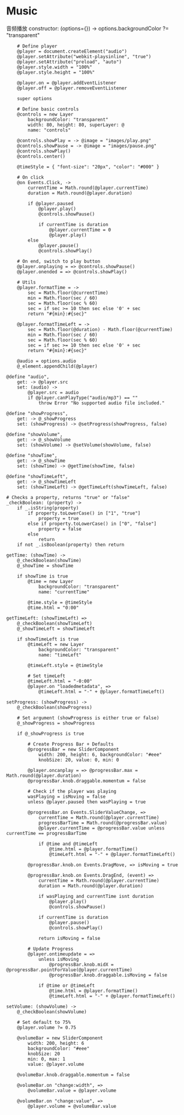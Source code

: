 # Music
音频播放
	constructor: (options={}) ->
		options.backgroundColor ?= "transparent"

		# Define player
		@player = document.createElement("audio")
		@player.setAttribute("webkit-playsinline", "true")
		@player.setAttribute("preload", "auto")
		@player.style.width = "100%"
		@player.style.height = "100%"

		@player.on = @player.addEventListener
		@player.off = @player.removeEventListener

		super options

		# Define basic controls
		@controls = new Layer
			backgroundColor: "transparent"
			width: 80, height: 80, superLayer: @
			name: "controls"

		@controls.showPlay = -> @image = "images/play.png"
		@controls.showPause = -> @image = "images/pause.png"
		@controls.showPlay()
		@controls.center()

		@timeStyle = { "font-size": "20px", "color": "#000" }

		# On click
		@on Events.Click, ->
			currentTime = Math.round(@player.currentTime)
			duration = Math.round(@player.duration)

			if @player.paused
				@player.play()
				@controls.showPause()

				if currentTime is duration
					@player.currentTime = 0
					@player.play()
			else
				@player.pause()
				@controls.showPlay()

		# On end, switch to play button
		@player.onplaying = => @controls.showPause()
		@player.onended = => @controls.showPlay()

		# Utils
		@player.formatTime = ->
			sec = Math.floor(@currentTime)
			min = Math.floor(sec / 60)
			sec = Math.floor(sec % 60)
			sec = if sec >= 10 then sec else '0' + sec
			return "#{min}:#{sec}"

		@player.formatTimeLeft = ->
			sec = Math.floor(@duration) - Math.floor(@currentTime)
			min = Math.floor(sec / 60)
			sec = Math.floor(sec % 60)
			sec = if sec >= 10 then sec else '0' + sec
			return "#{min}:#{sec}"

		@audio = options.audio
		@_element.appendChild(@player)

	@define "audio",
		get: -> @player.src
		set: (audio) ->
			@player.src = audio
			if @player.canPlayType("audio/mp3") == ""
				throw Error "No supported audio file included."

	@define "showProgress",
		get: -> @_showProgress
		set: (showProgress) -> @setProgress(showProgress, false)

	@define "showVolume",
		get: -> @_showVolume
		set: (showVolume) -> @setVolume(showVolume, false)

	@define "showTime",
		get: -> @_showTime
		set: (showTime) -> @getTime(showTime, false)

	@define "showTimeLeft",
		get: -> @_showTimeLeft
		set: (showTimeLeft) -> @getTimeLeft(showTimeLeft, false)

	# Checks a property, returns "true" or "false"
	_checkBoolean: (property) ->
		if _.isString(property)
			if property.toLowerCase() in ["1", "true"]
				property = true
			else if property.toLowerCase() in ["0", "false"]
				property = false
			else
				return
		if not _.isBoolean(property) then return

	getTime: (showTime) ->
		@_checkBoolean(showTime)
		@_showTime = showTime

		if showTime is true
			@time = new Layer
				backgroundColor: "transparent"
				name: "currentTime"

			@time.style = @timeStyle
			@time.html = "0:00"

	getTimeLeft: (showTimeLeft) =>
		@_checkBoolean(showTimeLeft)
		@_showTimeLeft = showTimeLeft

		if showTimeLeft is true
			@timeLeft = new Layer
				backgroundColor: "transparent"
				name: "timeLeft"

			@timeLeft.style = @timeStyle

			# Set timeLeft
			@timeLeft.html = "-0:00"
			@player.on "loadedmetadata", =>
				@timeLeft.html = "-" + @player.formatTimeLeft()

	setProgress: (showProgress) ->
		@_checkBoolean(showProgress)

		# Set argument (showProgress is either true or false)
		@_showProgress = showProgress

		if @_showProgress is true

			# Create Progress Bar + Defaults
			@progressBar = new SliderComponent
				width: 200, height: 6, backgroundColor: "#eee"
				knobSize: 20, value: 0, min: 0

			@player.oncanplay = => @progressBar.max = Math.round(@player.duration)
			@progressBar.knob.draggable.momentum = false

			# Check if the player was playing
			wasPlaying = isMoving = false
			unless @player.paused then wasPlaying = true

			@progressBar.on Events.SliderValueChange, =>
				currentTime = Math.round(@player.currentTime)
				progressBarTime = Math.round(@progressBar.value)
				@player.currentTime = @progressBar.value unless currentTime == progressBarTime

				if @time and @timeLeft
					@time.html = @player.formatTime()
					@timeLeft.html = "-" + @player.formatTimeLeft()

			@progressBar.knob.on Events.DragMove, => isMoving = true

			@progressBar.knob.on Events.DragEnd, (event) =>
				currentTime = Math.round(@player.currentTime)
				duration = Math.round(@player.duration)

				if wasPlaying and currentTime isnt duration
					@player.play()
					@controls.showPause()

				if currentTime is duration
					@player.pause()
					@controls.showPlay()

				return isMoving = false

			# Update Progress
			@player.ontimeupdate = =>
				unless isMoving
					@progressBar.knob.midX = @progressBar.pointForValue(@player.currentTime)
					@progressBar.knob.draggable.isMoving = false

				if @time or @timeLeft
					@time.html = @player.formatTime()
					@timeLeft.html = "-" + @player.formatTimeLeft()

	setVolume: (showVolume) ->
		@_checkBoolean(showVolume)

		# Set default to 75%
		@player.volume ?= 0.75

		@volumeBar = new SliderComponent
			width: 200, height: 6
			backgroundColor: "#eee"
			knobSize: 20
			min: 0, max: 1
			value: @player.volume

		@volumeBar.knob.draggable.momentum = false

		@volumeBar.on "change:width", =>
			@volumeBar.value = @player.volume

		@volumeBar.on "change:value", =>
			@player.volume = @volumeBar.value
